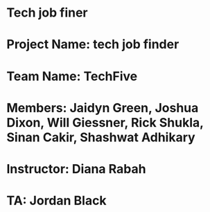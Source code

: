 # Tech job finer

# Project Name: tech job finder
# Team Name: TechFive
# Members: Jaidyn Green, Joshua Dixon, Will Giessner, Rick Shukla, Sinan Cakir, Shashwat Adhikary
# Instructor: Diana Rabah
# TA: Jordan Black
